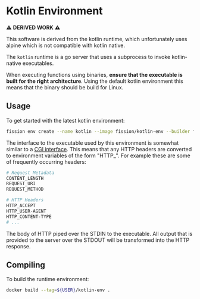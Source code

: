 # Kotlin Environment

⚠️ **DERIVED WORK** ⚠️

This software is derived from the kotlin runtime, which unfortunately uses alpine which is not compatible with kotlin native.

The `kotlin` runtime is a go server that uses a subprocess to invoke kotlin-native executables.

When executing functions using binaries, **ensure that the executable is built for the right architecture**.
Using the default kotlin environment this means that the binary should be build for Linux.

## Usage

To get started with the latest kotlin environment:

```bash
fission env create --name kotlin --image fission/kotlin-env --builder fission/kotlin-builder
```

The interface to the executable used by this environment is somewhat similar to a [CGI interface](https://en.wikipedia.org/wiki/Common_Gateway_Interface).
This means that any HTTP headers are converted to environment variables of the form "HTTP_<header-name>".
For example these are some of frequently occurring headers:

```bash
# Request Metadata
CONTENT_LENGTH
REQUEST_URI
REQUEST_METHOD

# HTTP Headers
HTTP_ACCEPT
HTTP_USER-AGENT
HTTP_CONTENT-TYPE
# ...
```

The body of HTTP piped over the STDIN to the executable.
All output that is provided to the server over the STDOUT will be transformed into the HTTP response.

## Compiling

To build the runtime environment:

```bash
docker build --tag=${USER}/kotlin-env .
```